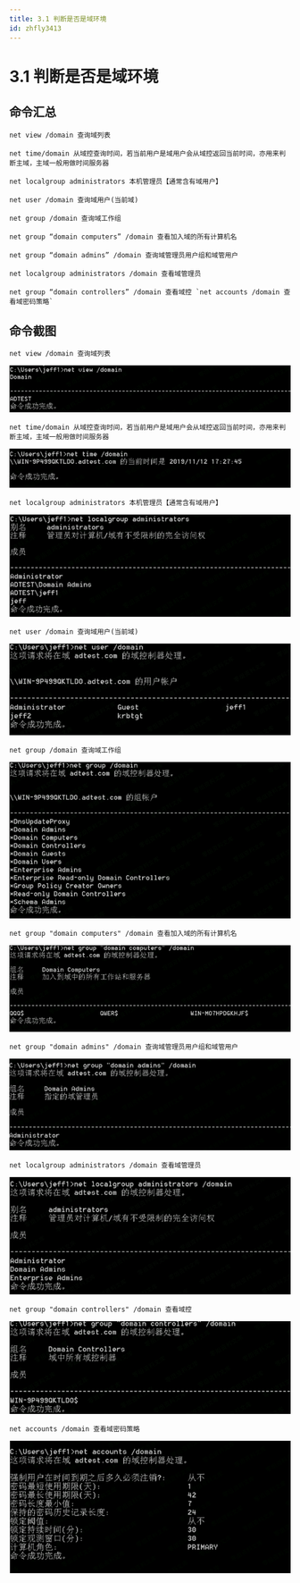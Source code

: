 ```yaml
---
title: 3.1 判断是否是域环境
id: zhfly3413
---
```


# 3.1 判断是否是域环境

## 命令汇总

```
net view /domain 查询域列表

net time/domain 从域控查询时间，若当前用户是域用户会从域控返回当前时间，亦用来判 断主域，主域一般用做时间服务器

net localgroup administrators 本机管理员【通常含有域用户】

net user /domain 查询域用户(当前域)

net group /domain 查询域工作组

net group “domain computers” /domain 查看加入域的所有计算机名

net group “domain admins” /domain 查询域管理员用户组和域管用户

net localgroup administrators /domain 查看域管理员

net group “domain controllers” /domain 查看域控 `net accounts /domain 查看域密码策略` 
```

## 命令截图

```
net view /domain 查询域列表 
```

![image](../img/074122530300312c7a32b4cb204b049d.png)

```
net time/domain 从域控查询时间，若当前用户是域用户会从域控返回当前时间，亦用来判 断主域，主域一般用做时间服务器 
```

![image](../img/d731807e7d9ba20392e8d4361fb16c38.png)

```
net localgroup administrators 本机管理员【通常含有域用户】 
```

![image](../img/dad297aeea9fadb7cfd10e9bbce92b82.png)

```
net user /domain 查询域用户(当前域) 
```

![image](../img/e210bbde750657d8c2878a1db641275d.png)

```
net group /domain 查询域工作组 
```

![image](../img/1fd4837206a2256a9e3cfe9ce74fc752.png)

```
net group "domain computers" /domain 查看加入域的所有计算机名 
```

![image](../img/711332e8356eda9612240c7d6929a24f.png)

```
net group "domain admins" /domain 查询域管理员用户组和域管用户 
```

![image](../img/9d847ffa9b85202074dc9388de2245a3.png)

```
net localgroup administrators /domain 查看域管理员 
```

![image](../img/d3289068b668235800f3b39b730a0376.png)

```
net group "domain controllers" /domain 查看域控 
```

![image](../img/1fd262360b3bc7c5fc2052c54ded544d.png)

```
net accounts /domain 查看域密码策略 
```

![image](../img/bb6867d1aa7c7a6c55112d19e0c9cf0b.png)